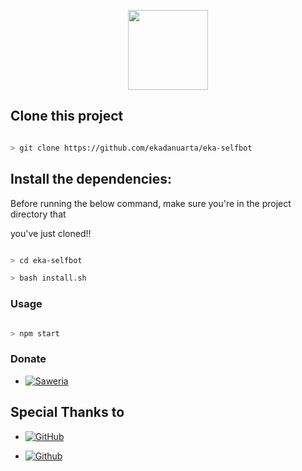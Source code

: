 <p align="center">

<img src="https://static.wikia.nocookie.net/kenja-no-mago/images/8/85/Sizilien_von_klode_1.jpg/revision/latest/top-crop/width/300/height/300?cb=20190417164406" width="128" height="128"/>

</p>

<p align="center">


</p>


## Clone this project

```bash

> git clone https://github.com/ekadanuarta/eka-selfbot

```

## Install the dependencies:

Before running the below command, make sure you're in the project directory that

you've just cloned!!

```bash

> cd eka-selfbot

> bash install.sh

```

### Usage

```bash

> npm start

```
  
### Donate

* <a href="https://saweria.co/donate/Ekadanuarta"><img alt="Saweria" src="https://img.shields.io/badge/Saweria-F16061?style=for-the-badge&logo=ko-fi&logoColor=white" /></a>
  
## Special Thanks to

* <a href="https://github.com/adiwajshing/Baileys"><img alt="GitHub" src="https://img.shields.io/badge/adiwajshing/Baileys%20-%23121011.svg?&style=for-the-badge&logo=github&logoColor=white"/></a>

* <a href="https://github.com/mhankbarbar"><img alt="Github" src="https://img.shields.io/badge/mhankbarbar%20%23121011.svg? style=for-the-badge&logo=github&logoColor=white"/></a>
